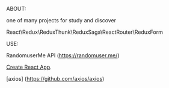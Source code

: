 ABOUT:

one of many projects for study and discover

React\Redux\ReduxThunk\ReduxSaga\ReactRouter\ReduxForm 


USE:

RandomuserMe API (https://randomuser.me/)

[Create React App](https://github.com/facebook/create-react-app).

[axios] (https://github.com/axios/axios)

